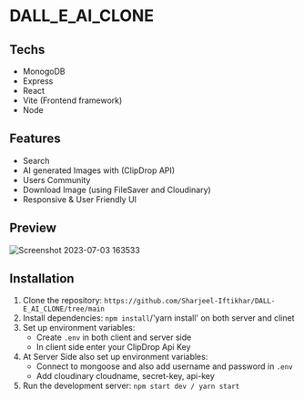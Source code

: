 # DALL_E_AI_CLONE
## Techs
- MonogoDB
- Express
- React
- Vite (Frontend framework)
- Node

## Features
- Search
- AI generated Images with (ClipDrop API)
- Users Community
- Download Image (using FileSaver and Cloudinary)
- Responsive & User Friendly UI
  
## Preview

![Screenshot 2023-07-03 163533](https://github.com/Sharjeel-Iftikhar/DALL-E_AI_CLONE/assets/81877716/22cf5189-a020-45a5-b51b-45e9e1da98f1)

## Installation
1. Clone the repository: `https://github.com/Sharjeel-Iftikhar/DALL-E_AI_CLONE/tree/main`
2. Install dependencies: `npm install`/'yarn install' on both server and clinet
3. Set up environment variables:
   - Create `.env` in both client and server side
   - In client side enter your ClipDrop Api Key
4. At Server Side also set up environment variables:
   - Connect to mongoose and also add username and password in `.env`
   - Add cloudinary cloudname, secret-key, api-key
5. Run the development server: `npm start dev / yarn start`
